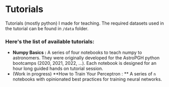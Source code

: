 # Tutorials
Tutorials (mostly python) I made for teaching. The required datasets used in the tutorial can be found in `/data` folder.
### Here's the list of available tutorials:
- **Numpy Basics :** A series of four notebooks to  teach numpy to astronomers. They were originally developed for the AstroPGH python bootcamps (2020, 2021, 2022, ...). Each notebook is designed for an hour long guided hands on tutorial session.
- (Work in progress) **How to Train Your Perceptron : ** A series of `n` notebooks with opinionated best practices for training neural networks.
